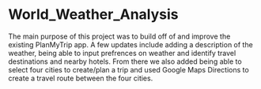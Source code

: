 # World_Weather_Analysis
The main purpose of this project was to build off of and improve the existing PlanMyTrip app. A few  updates include adding a description of the weather, being able to input prefrences on weather and identify travel destinations and nearby hotels. From there we also added being able to select four cities to create/plan a trip and used Google Maps Directions to create a travel route between the four cities. 
